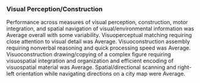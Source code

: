 ### Visual Perception/Construction

Performance across measures of visual perception, construction, motor
integration, and spatial navigation of visual/environmental information was
Average overall with some variability. Visuoperceptual matching requiring close
attention to visual detail was Average. Visuoconstruction assembly requiring
nonverbal reasoning and quick processing speed was Average. Visuoconstruction
drawing/copying of a complex figure requiring visuospatial integration and
organization and efficient encoding of visuospatial material was Average.
Spatial/directional scanning and right-left orientation while navigating
directions on a city map were Average.
